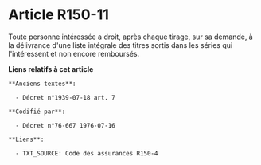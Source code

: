 # Article R150-11

Toute personne intéressée a droit, après chaque tirage, sur sa demande, à la délivrance d'une liste intégrale des titres
sortis dans les séries qui l'intéressent et non encore remboursés.

**Liens relatifs à cet article**

	**Anciens textes**:

	  - Décret n°1939-07-18 art. 7

	**Codifié par**:

	  - Décret n°76-667 1976-07-16

	**Liens**:

	  - TXT_SOURCE: Code des assurances R150-4
